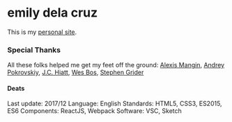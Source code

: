 # emily dela cruz

This is my [personal site](https://emilydelacruz.com/).

### Special Thanks
All these folks helped me get my feet off the ground:
[Alexis Mangin](https://medium.com/@alexmngn/how-to-better-organize-your-react-applications-2fd3ea1920f1), [Andrey Pokrovskiy](https://medium.freecodecamp.com/how-to-build-react-apps-on-top-of-the-wordpress-rest-api-bcc632808025#.2ql1fv7ev), [J.C. Hiatt](https://dev.to/jchiatt/headless-wordpress-with-react), [Wes Bos](https://reactforbeginners.com/), [Stephen Grider](https://github.com/StephenGrider/ReactStarter/releases)

#### Deats
Last update: 2017/12
Language: English
Standards: HTML5, CSS3, ES2015, ES6
Components: ReactJS, Webpack
Software: VSC, Sketch